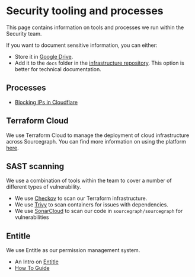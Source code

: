 # Security tooling and processes

This page contains information on tools and processes we run within the Security
team.

If you want to document sensitive information, you can either:

- Store it in [Google Drive](https://docs.google.com/document/d/10oocqojeIM0uZpcOl6L76afDYj3-MLsFxRK2jhOg93E/).
- Add it to the `docs` folder in the [infrastructure repository](https://github.com/sourcegraph/infrastructure/tree/main/security/docs).
  This option is better for technical documentation.

## Processes

- [Blocking IPs in Cloudflare](https://docs.google.com/document/d/17FV8pjbJNrhAtW9lvGIbJ1jSkXe0mRw4ci7w0084RBE/edit#heading=h.jpz7uaphhdtk)

## Terraform Cloud

We use Terraform Cloud to manage the deployment of cloud infrastructure across Sourcegraph. You can
find more information on using the platform [here](./terraform-cloud.md).

## SAST scanning

We use a combination of tools within the team to cover a number of different types
of vulnerability.

- We use [Checkov](./checkov.md) to scan our Terraform infrastructure.
- We use [Trivy](./trivy/index.md) to scan containers for issues with dependencies.
- We use [SonarCloud](./sonarcloud.md) to scan our code in `sourcegraph/sourcegraph` for vulnerabilities

## Entitle

We use Entitle as our permission management system.

- An Intro on [Entitle](entitle.md)
- [How To Guide](entitle_request.md)
